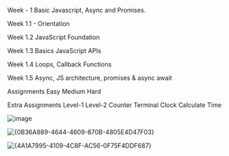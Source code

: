 

Week - 1 Basic Javascript, Async and Promises.


Week 1.1 - Orientation

Week 1.2 JavaScript Foundation

Week 1.3 Basics JavaScript APIs

Week 1.4 Loops, Callback Functions

Week 1.5 Async, JS architecture, promises & async await


Assignments
Easy
Medium
Hard

Extra Assignments
Level-1
Level-2
Counter
Terminal Clock
Calculate Time

![image](https://github.com/user-attachments/assets/7d4b3db3-cc87-448e-ba2c-037a4b604281)

![{0B36A889-4644-4609-870B-4805E4D47F03}](https://github.com/user-attachments/assets/cca10aaf-dc2f-4a96-bb8a-b4a6163c6ea0)

![{4A1A7995-4109-4C8F-AC56-0F75F4DDF687}](https://github.com/user-attachments/assets/60640e4d-b3d7-46a8-8e8d-b147a20b3e5c)
